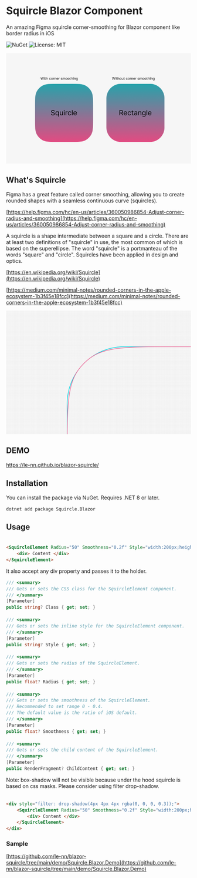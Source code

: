 # Squircle Blazor Component

An amazing Figma squircle corner-smoothing for Blazor component like border radius in iOS

![NuGet](https://img.shields.io/nuget/v/Squircle.Blazor.svg)
![License: MIT](https://img.shields.io/badge/License-MIT-yellow.svg)

![overview](https://raw.githubusercontent.com/le-nn/blazor-squircle/main/overview.png)

## What's Squircle

Figma has a great feature called corner smoothing, allowing you to create rounded shapes with a seamless continuous curve (squircles).

[https://help.figma.com/hc/en-us/articles/360050986854-Adjust-corner-radius-and-smoothing](https://help.figma.com/hc/en-us/articles/360050986854-Adjust-corner-radius-and-smoothing)

A squircle is a shape intermediate between a square and a circle. There are at least two definitions of "squircle" in use, the most common of which is based on the superellipse.
The word "squircle" is a portmanteau of the words "square" and "circle". 
Squircles have been applied in design and optics.


[https://en.wikipedia.org/wiki/Squircle](https://en.wikipedia.org/wiki/Squircle)

[https://medium.com/minimal-notes/rounded-corners-in-the-apple-ecosystem-1b3f45e18fcc](https://medium.com/minimal-notes/rounded-corners-in-the-apple-ecosystem-1b3f45e18fcc)

![overlay](https://raw.githubusercontent.com/le-nn/blazor-squircle/main/overlay.png)

## DEMO

https://le-nn.github.io/blazor-squircle/


## Installation

You can install the package via NuGet.
Requires .NET 8 or later.

```
dotnet add package Squircle.Blazor

```

## Usage

```html

<SquircleElement Radius="50" Smoothness="0.2f" Style="width:200px;height:200px;background:red;">
    <div> Content </div>
</SquircleElement>

```

It also accept any div property and passes it to the holder.

```cs
/// <summary>
/// Gets or sets the CSS class for the SquircleElement component.
/// </summary>
[Parameter]
public string? Class { get; set; }

/// <summary>
/// Gets or sets the inline style for the SquircleElement component.
/// </summary>
[Parameter]
public string? Style { get; set; }

/// <summary>
/// Gets or sets the radius of the SquircleElement.
/// </summary>
[Parameter]
public float? Radius { get; set; }

/// <summary>
/// Gets or sets the smoothness of the SquircleElement.
/// Recommended to set range 0 - 0.4.
/// The default value is the ratio of iOS default.
/// </summary>
[Parameter]
public float? Smoothness { get; set; }

/// <summary>
/// Gets or sets the child content of the SquircleElement.
/// </summary>
[Parameter]
public RenderFragment? ChildContent { get; set; }
```

Note: box-shadow will not be visible because under the hood squircle is based on css masks.
Please consider using filter drop-shadow.

```html

<div style="filter: drop-shadow(4px 4px 4px rgba(0, 0, 0, 0.3));">
    <SquircleElement Radius="50" Smoothness="0.2f" Style="width:200px;height:200px;background:red;">
        <div> Content </div>
    </SquircleElement>
</div>

```

### Sample

[https://github.com/le-nn/blazor-squircle/tree/main/demo/Squircle.Blazor.Demo](https://github.com/le-nn/blazor-squircle/tree/main/demo/Squircle.Blazor.Demo)

